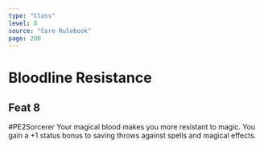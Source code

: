 ```yaml
---
type: "Class"
level: 8
source: "Core Rulebook"
page: 200
---
```

# Bloodline Resistance
## Feat 8
#PE2Sorcerer
Your magical blood makes you more resistant to magic. You gain a +1 status bonus to saving throws against spells and magical effects.